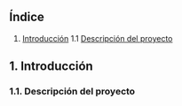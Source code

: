 ## Índice

1. [Introducción](https://github.com/alexrr12341/Jenkins-con-Docker/blob/master/Proyecto.md#1-introducción)
1.1 [Descripción del proyecto]()
## 1. Introducción

### 1.1. Descripción del proyecto

